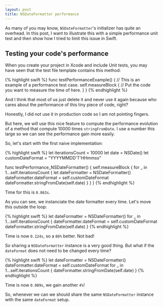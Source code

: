 ```yaml
---
layout: post
title: NSDateFormatter performance
---
```


As many of you may know, `NSDateFormatter`'s initializer has quite an overhead.
In this post, I want to illustrate this with a simple performance unit test and then show how I tried to limit this issue in Swift.

## Testing your code's performance

When you create your project in Xcode and include Unit tests, you may have seen that the test file template contains this method:

{% highlight swift %}
func testPerformanceExample() {
    // This is an example of a performance test case.
    self.measureBlock {
        // Put the code you want to measure the time of here.
    }
}
{% endhighlight %}

And I think that most of us just delete it and never use it again because who cares about the performance of this tiny piece of code, right?

Honestly, I did not use it in production code so I am not pointing fingers.

But here, we will use this nice feature to compute the performance evolution of a method that compute 10000 times `stringFromDate`.
I use a number this large so we can see the performance gain more easily.

So, let's start with the first naive implementation:

{% highlight swift %}
let iterationsCount = 10000
let date = NSDate()
let customDateFormat = "YYYYMMDD'T'HHmmss"

func testPerformance_NSDateFormatter() {
    self.measureBlock {
        for _ in 1...self.iterationsCount {
            let dateFormatter = NSDateFormatter()
            dateFormatter.dateFormat = self.customDateFormat
            dateFormatter.stringFromDate(self.date)
        }
    }
}
{% endhighlight %}

Time for this is `0.863s`.

As you can see, we instanciate the date formatter every time. Let's move this outside the loop:

{% highlight swift %}
let dateFormatter = NSDateFormatter()
for _ in 1...self.iterationsCount {
    dateFormatter.dateFormat = self.customDateFormat
    dateFormatter.stringFromDate(self.date)
}
{% endhighlight %}

Time is now `0.124s`, so a `86%` better. Not bad!

So sharing a `NSDateFormatter` instance is a very good thing. But what if the `dateFormat` does not need to be changed every time?

{% highlight swift %}
let dateFormatter = NSDateFormatter()
dateFormatter.dateFormat = self.customDateFormat
for _ in 1...self.iterationsCount {
    dateFormatter.stringFromDate(self.date)
}
{% endhighlight %}

Time is now `0.089s`, we gain another `4%`!

So, whenever we can we should share the same `NSDateFormatter` instance with the same `dateFormat` setup.
